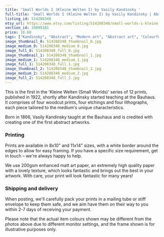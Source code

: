 ```yaml
---
title: 'Small Worlds I (Kleine Welten I) by Vasily Kandinsky '
full-title: 'Small Worlds I (Kleine Welten I) by Vasily Kandinsky | Abstract modern art | Fine art reproduction print | Bauhaus'
listing_id: 514208348
etsy_url: https://www.etsy.com/listing/514208348/small-worlds-i-kleine-welten-i-by-vasily?utm_source=site&utm_medium=api&utm_campaign=api
section_id: 19099181
price: 18.60
tags: ["Kandinsky", "Abstract", "Modern art", "Abstract art", "Colourful", "Bauhaus", "Art print", "Wall art", "Modernism"]
image_thumbnail_0: 514208348_thumbnail_0.jpg
image_medium_0: 514208348_medium_0.jpg
image_full_0: 514208348_full_0.jpg
image_thumbnail_1: 514208348_thumbnail_1.jpg
image_medium_1: 514208348_medium_1.jpg
image_full_1: 514208348_full_1.jpg
image_thumbnail_2: 514208348_thumbnail_2.jpg
image_medium_2: 514208348_medium_2.jpg
image_full_2: 514208348_full_2.jpg
---
```

This is the first in the &#39;Kleine Welten (Small Worlds)&#39; series of 12 prints, published in 1922, shortly after Kandinsky started teaching at the Bauhaus. It comprises of four woodcut prints, four etchings and four lithographs, each piece tailored to the medium&#39;s unique characteristics.

Born in 1866, Vasily Kandinsky taught at the Bauhaus and is credited with creating one of the first abstract artworks.

### Printing

Prints are available in 8x10&quot; and 11x14&quot; sizes, with a white border around the edges to allow for easy framing. If you have a specific size requirement, get in touch – we&#39;re always happy to help.

We use 200gsm enhanced matt art paper, an extremely high quality paper with a lovely texture, which looks fantastic and brings out the best in your artwork. With care, your print will look fantastic for many years!

### Shipping and delivery

When posting, we&#39;ll carefully pack your prints in a mailing tube or stiff envelope to keep them safe, and we aim have them on their way to you within 2-7 days of receiving your payment.

Please note that the actual item colours shown may be different from the photos above due to different monitor settings, and the frame shown is for illustrative purposes only.
